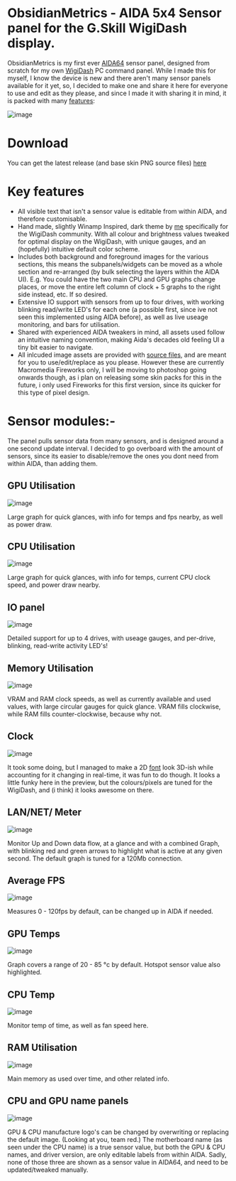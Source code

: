 # ObsidianMetrics  - AIDA 5x4 Sensor panel for the G.Skill WigiDash display.

ObsidianMetrics is my first ever [AIDA64](https://www.aida64.com/products) sensor panel, designed from scratch for my own [WigiDash](https://www.gskill.com/product/412/415/1702982997/WigiDash) PC command panel. While I made this for myself, I know the device is new and there aren't many sensor panels available for it yet, so, I decided to make one and share it here for everyone to use and edit as they please, and since I made it with sharing it in mind, it is packed with many [features](https://github.com/Infinite-Patience/Aida64-Panels/blob/main/README.md#key-features):

![image](https://github.com/Infinite-Patience/Aida64-Panels/assets/157330778/f34022c0-26e5-4f9f-bb1e-e3acbdfda9fa)


# Download 

You can get the latest release (and base skin PNG source files) [here](https://github.com/Sensor-Panels/WigiDash/releases/tag/ObsidianMetrics-v1)


# Key features

- All visible text that isn't a sensor value is editable from within AIDA, and therefore customisable.
- Hand made, slightly Winamp Inspired, dark theme by [me](https://www.deviantart.com/hameed) specifically for the WigiDash community. With all colour and brightness values tweaked for optimal display on the WigiDash, with unique gauges, and an (hopefully) intuitive default color scheme.
- Includes both background and foreground images for the various sections, this means the subpanels/widgets can be moved as a whole section and re-arranged (by bulk selecting the layers within the AIDA UI). E.g. You could have the two main CPU and GPU graphs change places, or move the entire left column of clock + 5 graphs to the right side instead, etc. If so desired.
- Extensive IO support with sensors from up to four drives, with working blinking read/write LED's for each one (a possible first, since ive not seen this implemented using AIDA before), as well as live useage monitoring, and bars for utilisation.
- Shared with experienced AIDA tweakers in mind, all assets used follow an intuitive naming convention, making Aida's decades old feeling UI a tiny bit easier to navigate.
- All inlcuded image assets are provided with [source files](https://github.com/Infinite-Patience/Aida64-Panels/releases/tag/ObsidianMetrics_Fireworks_PNG_Sources_v1.0), and are meant for you to use/edit/replace as you please. However these are currently Macromedia Fireworks only, I will be moving to photoshop going onwards though, as i plan on releasing some skin packs for this in the future, i only used Fireworks for this first version, since its quicker for this type of pixel design.

# Sensor modules:-
The panel pulls sensor data from many sensors, and is designed around a one second update interval. I decided to go overboard with the amount of sensors, since its easier to disable/remove the ones you dont need from within AIDA, than adding them.

## GPU Utilisation

![image](https://github.com/Infinite-Patience/AIDA64-Panels/assets/157330778/65511fc7-3f11-4704-9e5a-39650250e9ed)

Large graph for quick glances, with info for temps and fps nearby, as well as power draw.


## CPU Utilisation

![image](https://github.com/Infinite-Patience/AIDA64-Panels/assets/157330778/c8fb7411-893a-4b52-97ea-ba6a8de89af9)

Large graph for quick glances, with info for temps, current CPU clock speed, and power draw nearby.

## IO panel

![image](https://github.com/Infinite-Patience/AIDA64-Panels/assets/157330778/1306278a-7497-471f-b6ef-cd00cb5539c1)


Detailed support for up to 4 drives, with useage gauges, and per-drive, blinking, read-write activity LED's!

## Memory Utilisation

![image](https://github.com/Infinite-Patience/AIDA64-Panels/assets/157330778/1b512826-2d8e-4128-b0a1-4116aba0d4c8)

VRAM and RAM clock speeds, as well as currently available and used values, with large circular gauges for quick glance.
VRAM fills clockwise, while RAM fills counter-clockwise, because why not.

## Clock

![image](https://github.com/Infinite-Patience/AIDA64-Panels/assets/157330778/ecf8d01f-afea-42cd-90d7-36bb20e4fc98)

It took some doing, but I managed to make a 2D [font](https://www.dafont.com/digital-7.font) look 3D-ish while accounting for it changing in real-time, it was fun to do though. 
It looks a little funky here in the preview, but the colours/pixels are tuned for the WigiDash, and (i think) it looks awesome on there.


## LAN/NET/ Meter

![image](https://github.com/Infinite-Patience/AIDA64-Panels/assets/157330778/0e50b8c1-c596-4f5a-b75a-966009b3b134)

Monitor Up and Down data flow, at a glance and with a combined Graph, with blinking red and green arrows to highlight what is active at any given second.
The default graph is tuned for a 120Mb connection.

## Average FPS

![image](https://github.com/Infinite-Patience/AIDA64-Panels/assets/157330778/deb9a20a-61b5-45c9-b988-38d588a3687b)

Measures 0 - 120fps by default, can be changed up in AIDA if needed.


## GPU Temps

![image](https://github.com/Infinite-Patience/AIDA64-Panels/assets/157330778/5a578cdd-8113-4d64-98c3-31bead58da4f)

Graph covers a range of 20 - 85 °c by default. Hotspot sensor value also highlighted.


## CPU Temp

![image](https://github.com/Infinite-Patience/AIDA64-Panels/assets/157330778/b9b1a19a-0488-441f-ac1a-8d6e715a6907)

Monitor temp of time, as well as fan speed here.


## RAM Utilisation

![image](https://github.com/Infinite-Patience/AIDA64-Panels/assets/157330778/3baf7d52-6ae7-4290-ab7a-76f3780a2f43)

Main memory as used over time, and other related info.


## CPU and GPU name panels

![image](https://github.com/Infinite-Patience/AIDA64-Panels/assets/157330778/6b206993-b5bf-456a-aad3-59e23853414b)

GPU & CPU manufacture logo's can be changed by overwriting or replacing the default image. (Looking at you, team red.)
The motherboard name (as seen under the CPU name) is a true sensor value, but both the GPU & CPU names, and driver version, are only editable labels from within AIDA.
Sadly, none of those three are shown as a sensor value in AIDA64, and need to be updated/tweaked manually.



